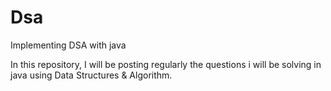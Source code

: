 # Dsa
Implementing DSA with java

In this repository, I will be posting regularly the questions i will be solving in java using Data Structures & Algorithm.

